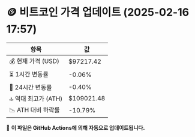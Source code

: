 # 🪙 비트코인 가격 업데이트 (2025-02-16 17:57)

| 항목                | 값 |
|--------------------|----------------|
| 💰 현재 가격 (USD) | $97217.42 |
| ⏳ 1시간 변동률    | -0.06% |
| 📆 24시간 변동률   | -0.40% |
| 🔝 역대 최고가 (ATH) | $109021.48 |
| 📉 ATH 대비 하락률 | -10.79% |

🔄 **이 파일은 GitHub Actions에 의해 자동으로 업데이트됩니다.**
